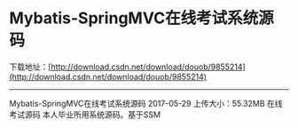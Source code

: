 # Mybatis-SpringMVC在线考试系统源码

下载地址：[http://download.csdn.net/download/douob/9855214](http://download.csdn.net/download/douob/9855214)

---------

Mybatis-SpringMVC在线考试系统源码
2017-05-29 上传大小：55.32MB 在线考试源码
 本人毕业所用系统源码。基于SSM